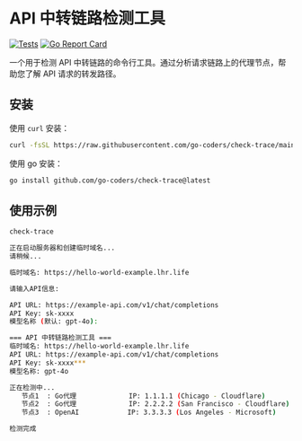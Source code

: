 # API 中转链路检测工具

[![Tests](https://github.com/go-coders/check-trace/actions/workflows/test.yml/badge.svg)](https://github.com/go-coders/check-trace/actions/workflows/test.yml)
[![Go Report Card](https://goreportcard.com/badge/github.com/go-coders/check-trace)](https://goreportcard.com/report/github.com/go-coders/check-trace)

一个用于检测 API 中转链路的命令行工具。通过分析请求链路上的代理节点，帮助您了解 API 请求的转发路径。

## 安装

使用 `curl` 安装：

```bash
curl -fsSL https://raw.githubusercontent.com/go-coders/check-trace/main/install.sh | bash
```

使用 go 安装：

```bash
go install github.com/go-coders/check-trace@latest
```

## 使用示例

```bash
check-trace

正在启动服务器和创建临时域名...
请稍候...

临时域名: https://hello-world-example.lhr.life

请输入API信息:

API URL: https://example-api.com/v1/chat/completions
API Key: sk-xxxx
模型名称 (默认: gpt-4o):

=== API 中转链路检测工具 ===
临时域名: https://hello-world-example.lhr.life
API URL: https://example-api.com/v1/chat/completions
API Key: sk-xxxx***
模型名称: gpt-4o

正在检测中...
   节点1  : Go代理             IP: 1.1.1.1 (Chicago - Cloudflare)
   节点2  : Go代理             IP: 2.2.2.2 (San Francisco - Cloudflare)
   节点3  : OpenAI            IP: 3.3.3.3 (Los Angeles - Microsoft)

检测完成

```
